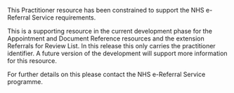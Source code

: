 This Practitioner resource has been constrained to support the NHS e-Referral Service requirements.

This is a supporting resource in the current development phase for the Appointment and Document Reference resources and the extension Referrals for Review List. In this release this only carries the practitioner identifier.  A future version of the development will support more information for this resource.

For further details on this please contact the NHS e-Referral Service programme.